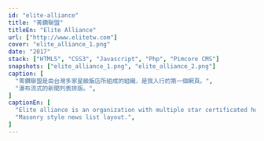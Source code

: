```yaml
---
id: "elite-alliance"
title: "菁鑽聯盟"
titleEn: "Elite Alliance"
url: ["http://www.elitetw.com"]
cover: "elite_alliance_1.png"
date: "2017"
stack: ["HTML5", "CSS3", "Javascript", "Php", "Pimcore CMS"]
snapshots: ["elite_alliance_1.png", "elite_alliance_2.png"]
caption: [
  "菁鑽聯盟是由台灣多家星級飯店所組成的組織，是我入行的第一個網頁。",
  "瀑布流式的新聞列表排版。",
]
captionEn: [
  "Elite alliance is an organization with multiple star certificated hotel in Taiwan, which is the very first website I made.",
  "Masonry style news list layout.",
]
---
```


